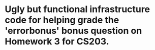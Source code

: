 # Ugly but functional infrastructure code for helping grade the 'errorbonus' bonus question on Homework 3 for CS203.

